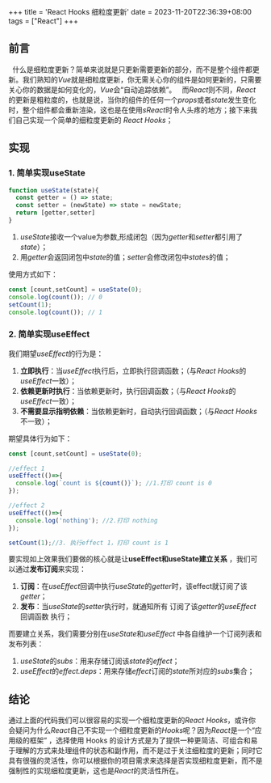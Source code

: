 +++
title = 'React Hooks 细粒度更新'
date = 2023-11-20T22:36:39+08:00
tags = ["React"]
+++

## 前言
&nbsp;&nbsp;什么是细粒度更新？简单来说就是只更新需要更新的部分，而不是整个组件都更新。我们熟知的*Vue*就是细粒度更新，你无需关心你的组件是如何更新的，只需要关心你的数据是如何变化的，*Vue*会“自动追踪依赖”。
&nbsp;&nbsp;而*React*则不同，*React*的更新是粗粒度的，也就是说，当你的组件的任何一个*props*或者*state*发生变化时，整个组件都会重新渲染，这也是在使用*sReact*时令人头疼的地方；接下来我们自己实现一个简单的细粒度更新的 *React Hooks*；

## 实现

### 1. 简单实现useState
```javascript
function useState(state){
  const getter = () => state;
  const setter = (newState) => state = newState;
  return [getter,setter]
}
```

1. *useState*接收一个value为参数,形成闭包（因为*getter*和*setter*都引用了*state*）；
2. 用*getter*会返回闭包中*state*的值；*setter*会修改闭包中*state*s的值；

使用方式如下：
```javascript
const [count,setCount] = useState(0);
console.log(count()); // 0
setCount(1);
console.log(count()); // 1
```

### 2. 简单实现useEffect

我们期望*useEffect*的行为是：
1. **立即执行**：当*useEffect*执行后，立即执行回调函数；（与*React Hooks*的*useEffect*一致）；
2. **依赖更新时执行**：当依赖更新时，执行回调函数；（与*React Hooks*的*useEffect*一致）；
3. **不需要显示指明依赖**：当依赖更新时，自动执行回调函数；（与*React Hooks*不一致）；

期望具体行为如下：
```javascript
const [count,setCount] = useState(0);

//effect 1
useEffect(()=>{
  console.log(`count is ${count()}`); //1.打印 count is 0
});

//effect 2
useEffect(()=>{
  console.log('nothing'); //2.打印 nothing
});

setCount(1);//3. 执行effect 1，打印 count is 1
```

要实现如上效果我们要做的核心就是让**useEffect和useState建立关系** ，我们可以通过**发布订阅**来实现：
1. **订阅**：在*useEffect*回调中执行*useState*的*getter*时，该effect就订阅了该*getter*；
2. **发布**：当*useState*的*setter*执行时，就通知所有 订阅了该*getter*的*useEffect*回调函数 执行；

而要建立关系，我们需要分别在*useState*和*useEffect* 中各自维护一个订阅列表和发布列表：

1. *useState*的*subs*：用来存储订阅该*state*的*effect*；
2. *useEffect*的*effect.deps*：用来存储*effect*订阅的*state*所对应的*subs*集合；



## 结论

通过上面的代码我们可以很容易的实现一个细粒度更新的*React Hooks*，或许你会疑问为什么*React*自己不实现一个细粒度更新的*Hooks*呢？因为*React*是一个“应用级的框架” ，选择使用 Hooks 的设计方式是为了提供一种更简洁、可组合和易于理解的方式来处理组件的状态和副作用，而不是过于关注细粒度的更新；同时它具有很强的灵活性，你可以根据你的项目需求来选择是否实现细粒度更新，而不是强制性的实现细粒度更新，这也是*React*的灵活性所在。
